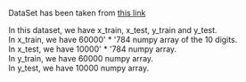 DataSet has been taken from <a href=http://yann.lecun.com/exdb/mnist/> this link</a>

In this dataset, we have x_train, x_test, y_train and y_test.<br>
In x_train, we have 60000' * '784 numpy array of the 10 digits.<br>
In x_test, we have 10000' * '784 numpy array.<br>
In y_train, we have 60000 numpy array.<br>
In y_test, we have 10000 numpy array.
